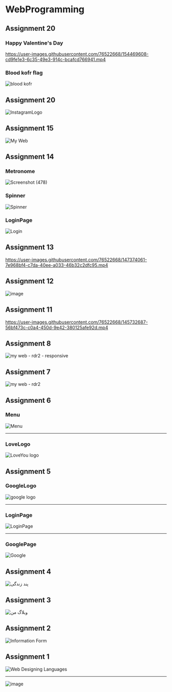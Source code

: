 # WebProgramming
## Assignment 20
### Happy Valentine's Day
https://user-images.githubusercontent.com/76522668/154469608-cd9fe1e3-6c35-49e3-914c-bcafcd766941.mp4
### Blood kofr flag
![blood kofr](https://user-images.githubusercontent.com/76522668/154467900-0542d2c2-25e9-4432-85bd-6ce46ee007db.png)

## Assignment 20
![InstagramLogo](https://user-images.githubusercontent.com/76522668/152403775-784ffcb0-83ec-4050-84c1-2bec8a4686ab.png)

## Assignment 15
![My Web ](https://user-images.githubusercontent.com/76522668/148852933-b8d13785-1b8d-4882-a2a6-ecc09b534c25.png)

## Assignment 14
### Metronome
![Screenshot (478)](https://user-images.githubusercontent.com/76522668/148653559-9d5ba68f-a3a4-411e-8b86-59feede94f5a.png)
### Spinner
![Spinner](https://user-images.githubusercontent.com/76522668/148653579-20f905ed-f702-43a1-a7cc-4df4bded01ed.png)
### LoginPage
![Login](https://user-images.githubusercontent.com/76522668/148653593-35e851c0-e8fe-494c-91dd-106d0f9d8f1e.png)

## Assignment 13
https://user-images.githubusercontent.com/76522668/147374061-7e968bf4-c7da-40ee-a033-46b32c2dfc95.mp4

## Assignment 12
![image](https://user-images.githubusercontent.com/76522668/146019346-062fa2bd-8d9a-4cdd-879d-71c7f07462af.png)

## Assignment 11
https://user-images.githubusercontent.com/76522668/145732687-56bf473c-c0a4-450d-9e42-380125afe92d.mp4

## Assignment 8
![my web - rdr2 - responsive](https://user-images.githubusercontent.com/76522668/145115729-84e3f6d0-a524-41ac-8c00-b5d1f81dbdd9.png)

## Assignment 7
![my web - rdr2](https://user-images.githubusercontent.com/76522668/145115697-cede8040-c6c6-4f9e-a7fb-28d37d9d3c61.png)

## Assignment 6
### Menu
![Menu](https://user-images.githubusercontent.com/76522668/144724814-1f533a7a-9083-463e-acc5-99408a541268.png)
<hr>

### LoveLogo
![LoveYou logo](https://user-images.githubusercontent.com/76522668/144724791-f0e07aea-3b75-45bb-9f27-7d9003bca463.png)


## Assignment 5
### GoogleLogo
![google logo](https://user-images.githubusercontent.com/76522668/144657526-f476f0c4-6380-423e-b8f0-12998ac4b40e.png)
<hr>

### LoginPage
![LoginPage](https://user-images.githubusercontent.com/76522668/144657571-9ca84952-cc6a-40ad-a9ea-ff790d63c59a.png)
<hr>

### GooglePage
![Google](https://user-images.githubusercontent.com/76522668/144657596-7ec3270e-7a44-4213-8fee-d05619685f13.png)

## Assignment 4
![پند زندگی](https://user-images.githubusercontent.com/76522668/144089557-2acca4b8-5e68-405b-842f-307bdfd86a8e.png)

## Assignment 3
![وبلاگ من](https://user-images.githubusercontent.com/76522668/143957278-d1d9f26c-6899-48b8-9601-2c8175f89cd5.png)

## Assignment 2
![Information Form](https://user-images.githubusercontent.com/76522668/143957244-7ca25393-b8af-4891-805d-fadddf11f892.png)

## Assignment 1
![Web Designing Languages](https://user-images.githubusercontent.com/76522668/143956936-f2569878-4178-419f-84ac-1c697f981fd6.png)
<hr>

![image](https://user-images.githubusercontent.com/76522668/143957048-869560ec-cb5a-42f7-9094-0566db71ce6d.png)
